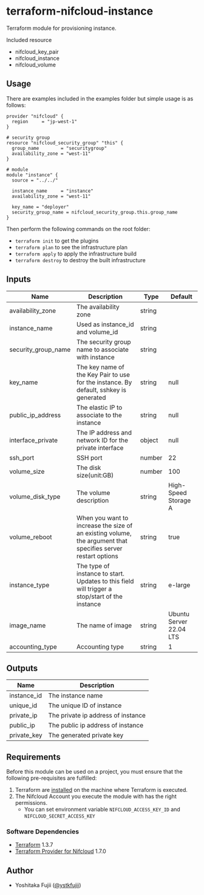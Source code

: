 # terraform-nifcloud-instance

Terraform module for provisioning instance.


Included resource
- nifcloud_key_pair
- nifcloud_instance
- nifcloud_volume


## Usage

There are examples included in the examples folder but simple usage is as follows:

```hcl
provider "nifcloud" {
  region     = "jp-west-1"
}

# security group
resource "nifcloud_security_group" "this" {
  group_name        = "securitygroup"
  availability_zone = "west-11"
}

# module
module "instance" {
  source = "../../"

  instance_name     = "instance"
  availability_zone = "west-11"

  key_name = "deployer"
  security_group_name = nifcloud_security_group.this.group_name
}
```

Then perform the following commands on the root folder:

- `terraform init` to get the plugins
- `terraform plan` to see the infrastructure plan
- `terraform apply` to apply the infrastructure build
- `terraform destroy` to destroy the built infrastructure

## Inputs


| Name                | Description                                                                                                  | Type   | Default                 |
| ------------------- | ------------------------------------------------------------------------------------------------------------ | ------ | ----------------------- |
| availability_zone   | The availability zone                                                                                        | string |                         |
| instance_name       | Used as instance_id and volume_id                                                                            | string |                         |
| security_group_name | The security group name to associate with instance                                                           | string |                         |
| key_name            | The key name of the Key Pair to use for the instance. By default, sshkey is generated                        | string | null                    |
| public_ip_address   | The elastic IP to associate to the instance                                                                  | string | null                    |
| interface_private   | The IP address and network ID for the private interface                                                      | object | null                    |
| ssh_port            | SSH port                                                                                                     | number | 22                      |
| volume_size         | The disk size(unit:GB)                                                                                       | number | 100                     |
| volume_disk_type    | The volume description                                                                                       | string | High-Speed Storage A    |
| volume_reboot       | When you want to increase the size of an existing volume, the argument that specifies server restart options | string | true                    |
| instance_type       | The type of instance to start. Updates to this field will trigger a stop/start of the instance               | string | e-large                 |
| image_name          | The name of image                                                                                            | string | Ubuntu Server 22.04 LTS |
| accounting_type     | Accounting type                                                                                              | string | 1                       |

## Outputs

| Name        | Description                        |
| ----------- | ---------------------------------- |
| instance_id | The instance name                  |
| unique_id   | The unique ID of instance          |
| private_ip  | The private ip address of instance |
| public_ip   | The public ip address of instance  |
| private_key | The generated private key          |


## Requirements

Before this module can be used on a project, you must ensure that the following pre-requisites are fulfilled:

1. Terraform are [installed](#software-dependencies) on the machine where Terraform is executed.
2. The Nifcloud Account you execute the module with has the right permissions.
    - You can set environment variable `NIFCLOUD_ACCESS_KEY_ID` and `NIFCLOUD_SECRET_ACCESS_KEY`

### Software Dependencies

- [Terraform](https://www.terraform.io/downloads.html) 1.3.7
- [Terraform Provider for Nifcloud](https://registry.terraform.io/providers/nifcloud/nifcloud/latest) 1.7.0

## Author

- Yoshitaka Fujii ([@ystkfujii](https://github.com/ystkfujii))